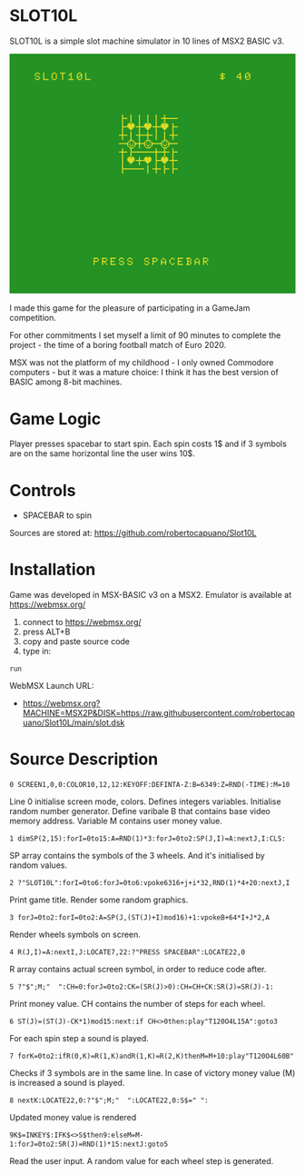 # SLOT10L
SLOT10L is a simple slot machine simulator in 10 lines of MSX2 BASIC v3.

![screenshot](capture.png)

I made this game for the pleasure of participating in a GameJam competition. 

For other commitments I set myself a limit of 90 minutes to complete the project - the time of a boring football match of Euro 2020.

MSX was not the platform of my childhood - I only owned Commodore computers - but it was a mature choice: I think it has the best version of BASIC among 8-bit machines.

# Game Logic
Player presses spacebar to start spin. 
Each spin costs 1$ and if 3 symbols are on the same horizontal line the user wins 10$.

# Controls
- SPACEBAR to spin

Sources are stored at: https://github.com/robertocapuano/Slot10L

# Installation
Game was developed in MSX-BASIC v3 on a MSX2. Emulator is available at https://webmsx.org/
1. connect to https://webmsx.org/
2. press ALT+B
3. copy and paste source code
5. type in:
```
run
```

WebMSX Launch URL:
- https://webmsx.org?MACHINE=MSX2P&DISK=https://raw.githubusercontent.com/robertocapuano/Slot10L/main/slot.dsk


# Source Description

```
0 SCREEN1,0,0:COLOR10,12,12:KEYOFF:DEFINTA-Z:B=6349:Z=RND(-TIME):M=10
```
Line 0 initialise screen mode, colors. Defines integers variables.
Initialise random number generator. Define varibale B that contains base video memory address.
Variable M contains user money value.


```
1 dimSP(2,15):forI=0to15:A=RND(1)*3:forJ=0to2:SP(J,I)=A:nextJ,I:CLS:
```
SP array contains the symbols of the 3 wheels. And it's initialised by random values.

```
2 ?"SLOT10L":forI=0to6:forJ=0to6:vpoke6316+j+i*32,RND(1)*4+20:nextJ,I
```
Print game title. Render some random graphics.

```
3 forJ=0to2:forI=0to2:A=SP(J,(ST(J)+I)mod16)+1:vpokeB+64*I+J*2,A
```
Render wheels symbols on screen.

```
4 R(J,I)=A:nextI,J:LOCATE7,22:?"PRESS SPACEBAR":LOCATE22,0
```
R array contains actual screen symbol, in order to reduce code after.

```
5 ?"$";M;"  ":CH=0:forJ=0to2:CK=(SR(J)>0):CH=CH+CK:SR(J)=SR(J)-1:
```
Print money value. CH contains the number of steps for each wheel.

```
6 ST(J)=(ST(J)-CK*1)mod15:next:if CH<>0then:play"T120O4L15A":goto3
```
For each spin step a sound is played.

```
7 forK=0to2:ifR(0,K)=R(1,K)andR(1,K)=R(2,K)thenM=M+10:play"T120O4L60B"
```
Checks if 3 symbols are in the same line.
In case of victory money value (M) is increased a sound is played.
```
8 nextK:LOCATE22,0:?"$";M;"  ":LOCATE22,0:S$=" ":
```
Updated money value is rendered
```
9K$=INKEY$:IFK$<>S$then9:elseM=M-1:forJ=0to2:SR(J)=RND(1)*15:nextJ:goto5

```
Read the user input. A random value for each wheel step is generated.
